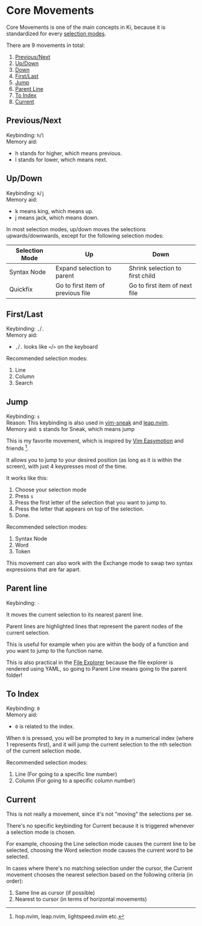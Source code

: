 # Core Movements

Core Movements is one of the main concepts in Ki, because it is standardized for
every [selection modes](./selection-modes/index.md).

There are 9 movements in total:

1. [Previous/Next](#previousnext)
1. [Up/Down](#updown)
1. [Down](#down)
1. [First/Last](#firstlast)
1. [Jump](#jump)
1. [Parent Line](#parent-line)
1. [To Index](#to-index)
1. [Current](#current)

## Previous/Next

Keybinding: `h`/`l`  
Memory aid:

- h stands for higher, which means previous.
- l stands for lower, which means next.

## Up/Down

Keybinding: `k`/`j`  
Memory aid:

- k means king, which means up.
- j means jack, which means down.

In most selection modes, up/down moves the selections upwards/downwards, except for the following selection modes:

| Selection Mode | Up                                | Down                            |
| -------------- | --------------------------------- | ------------------------------- |
| Syntax Node    | Expand selection to parent        | Shrink selection to first child |
| Quickfix       | Go to first item of previous file | Go to first item of next file   |

## First/Last

Keybinding: `,`/`.`  
Memory aid:

- `,`/`.` looks like `<`/`>` on the keyboard

Recommended selection modes:

1. Line
1. Column
1. Search

## Jump

Keybinding: `s`  
Reason: This keybinding is also used in [vim-sneak](https://github.com/justinmk/vim-sneak) and [leap.nvim](https://github.com/ggandor/leap.nvim).  
Memory aid: s stands for Sneak, which means jump

This is my favorite movement, which is inspired by [Vim Easymotion](https://github.com/easymotion/vim-easymotion) and friends [^1].

It allows you to jump to your desired position (as long as it is within the screen), with just 4 keypresses most of the time.

It works like this:

1. Choose your selection mode
1. Press `s`
1. Press the first letter of the selection that you want to jump to.
1. Press the letter that appears on top of the selection.
1. Done.

Recommended selection modes:

1. Syntax Node
1. Word
1. Token

This movement can also work with the Exchange mode to swap two syntax expressions that are far apart.

[^1]: hop.nvim, leap.nvim, lightspeed.nvim etc.

## Parent line

Keybinding: `-`

It moves the current selection to its nearest parent line.

Parent lines are highlighted lines that represent the parent nodes of the current selection.

This is useful for example when you are within the body of a function and you want to jump to the function name.

This is also practical in the [File Explorer](../components/file-explorer.md) because the file explorer is rendered using YAML, so going to Parent Line means going to the parent folder!

## To Index

Keybinding: `0`  
Memory aid:

- `0` is related to the index.

When `0` is pressed, you will be prompted to key in a numerical index (where 1 represents first), and it will jump the current selection to the nth selection of the current selection mode.

Recommended selection modes:

1. Line (For going to a specific line number)
1. Column (For going to a specific column number)

## Current

This is not really a movement, since it's not "moving" the selections per se.

There's no specific keybinding for Current because it is triggered whenever a
selection mode is chosen.

For example, choosing the Line selection mode causes the current line to be
selected, choosing the Word selection mode causes the current word to be selected.

In cases where there's no matching selection under the cursor, the Current movement chooses the nearest selection based on the following criteria (in order):

1. Same line as cursor (if possible)
2. Nearest to cursor (in terms of horizontal movements)

